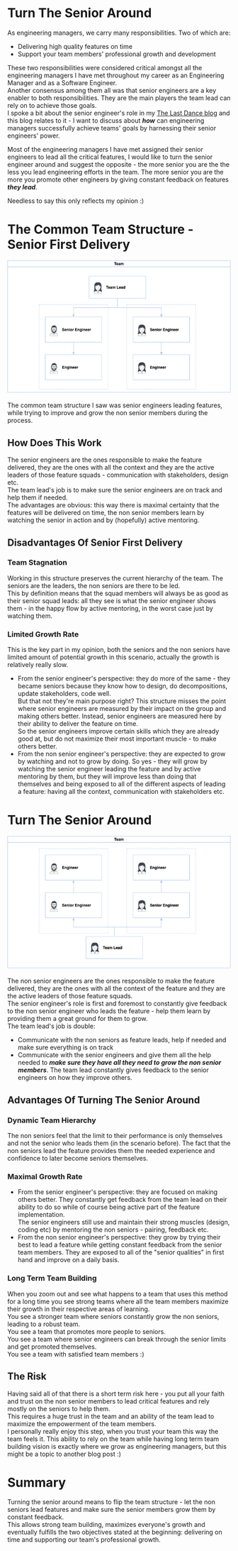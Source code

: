 # Turn The Senior Around

As engineering managers, we carry many responsibilities. Two of which are:
- Delivering high quality features on time
- Support your team members' professional growth and development

These two responsibilities were considered critical amongst all the engineering managers I have met throughout my career as an Engineering Manager and as a Software Engineer.<br>
Another consensus among them all was that senior engineers are a key enabler to both responsibilities. They are the main players the team lead can rely on to achieve those goals.<br>
I spoke a bit about the senior engineer's role in my [The Last Dance blog](/docs/2020-07-09-last-dance) and this blog relates to it - I want to discuss about __*how*__ can engineering managers successfully achieve teams' goals by harnessing their senior engineers' power.

Most of the engineering managers I have met assigned their senior engineers to lead all the critical features, I would like to turn the senior engineer around and suggest the opposite - the more senior you are the the less you lead engineering efforts in the team.
The more senior you are the more you promote other engineers by giving constant feedback on features __*they lead*__.

Needless to say this only reflects my opinion :)

# The Common Team Structure - Senior First Delivery
![The common team structure](/docs/assets/turn-the-senior-around/common_way.png)<br><br>
The common team structure I saw was senior engineers leading features, while trying to improve and grow the non senior members during the process.

## How Does This Work
The senior engineers are the ones responsible to make the feature delivered, they are the ones with all the context and they are the active leaders of those feature squads - communication with stakeholders, design etc.<br>
The team lead's job is to make sure the senior engineers are on track and help them if needed.<br>
The advantages are obvious: this way there is maximal certainty that the features will be delivered on time, the non senior members learn by watching the senior in action and by (hopefully) active mentoring.<br>

## Disadvantages Of Senior First Delivery
### Team Stagnation
Working in this structure preserves the current hierarchy of the team. The seniors are the leaders, the non seniors are there to be led. <br>
This by definition means that the squad members will always be as good as their senior squad leads: all they see is what the senior engineer shows them - in the happy flow by active mentoring, in the worst case just by watching them.

### Limited Growth Rate
This is the key part in my opinion, both the seniors and the non seniors have limited amount of potential growth in this scenario, actually the growth is relatively really slow. <br>
* From the senior engineer's perspective: they do more of the same - they became seniors because they know how to design, do decompositions, update stakeholders, code well.<br>
But that not they're main purpose right? This structure misses the point where senior engineers are measured by their impact on the group and making others better. Instead, senior engineers are measured here by their ability to deliver the feature on time.<br>
So the senior engineers improve certain skills which they are already good at, but do not maximize their most important muscle - to make others better.
* From the non senior engineer's perspective: they are expected to grow by watching and not to grow by doing. So yes - they will grow by watching the senior engineer leading the feature and by active mentoring by them, but they will improve less than doing that themselves and being exposed to all of the different aspects of leading a feature: having all the context, communication with stakeholders etc.

# Turn The Senior Around
![Turn The Senior Around](/docs/assets/turn-the-senior-around/new_way.png)<br><br>
The non senior engineers are the ones responsible to make the feature delivered, they are the ones with all the context of the feature and they are the active leaders of those feature squads.<br>
The senior engineer's role is first and foremost to constantly give feedback to the non senior engineer who leads the feature - help them learn by providing them a great ground for them to grow.<br>
The team lead's job is double:
- Communicate with the non seniors as feature leads, help if needed and make sure everything is on track
- Communicate with the senior engineers and give them all the help needed to __*make sure they have all they need to grow the non senior members*__. The team lead constantly gives feedback to the senior engineers on how they improve others.

## Advantages Of Turning The Senior Around
### Dynamic Team Hierarchy
The non seniors feel that the limit to their performance is only themselves and not the senior who leads them (in the scenario before). The fact that the non seniors lead the feature provides them the needed experience and confidence to later become seniors themselves.

### Maximal Growth Rate
* From the senior engineer's perspective: they are focused on making others better. They constantly get feedback from the team lead on their ability to do so while of course being active part of the feature implementation.<br>
The senior engineers still use and maintain their strong muscles (design, coding etc) by mentoring the non seniors - pairing, feedback etc.
* From the non senior engineer's perspective: they grow by trying their best to lead a feature while getting constant feedback from the senior team members. They are exposed to all of the "senior qualities" in first hand and improve on a daily basis.

### Long Term Team Building
When you zoom out and see what happens to a team that uses this method for a long time you see strong teams where all the team members maximize their growth in their respective areas of learning.<br>
You see a stronger team where seniors constantly grow the non seniors, leading to a robust team.<br>
You see a team that promotes more people to seniors.<br>
You see a team where senior engineers can break through the senior limits and get promoted themselves.<br>
You see a team with satisfied team members :)<br>

## The Risk
Having said all of that there is a short term risk here - you put all your faith and trust on the non senior members to lead critical features and rely mostly on the seniors to help them.<br>
This requires a huge trust in the team and an ability of the team lead to maximize the empowerment of the team members.<br>
I personally really enjoy this step, when you trust your team this way the team feels it. This ability to rely on the team while having long term team building vision is exactly where we grow as engineering managers, but this might be a topic to another blog post :) <br>

# Summary
Turning the senior around means to flip the team structure - let the non seniors lead features and make sure the senior members grow them by constant feedback.<br>
This allows strong team building, maximizes everyone's growth and eventually fulfills the two objectives stated at the beginning: delivering on time and supporting our team's professional growth.